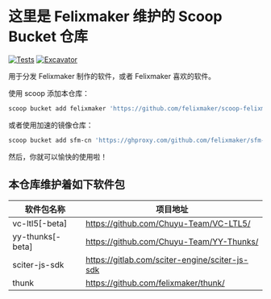 # 这里是 Felixmaker 维护的 Scoop Bucket 仓库

[![Tests](https://github.com/felixmaker/scoop-felixmaker/actions/workflows/ci.yml/badge.svg)](https://github.com/felixmaker/scoop-felixmaker/actions/workflows/ci.yml) [![Excavator](https://github.com/felixmaker/scoop-felixmaker/actions/workflows/excavator.yml/badge.svg)](https://github.com/felixmaker/scoop-felixmaker/actions/workflows/excavator.yml)

用于分发 Felixmaker 制作的软件，或者 Felixmaker 喜欢的软件。

使用 scoop 添加本仓库：

```ps1
scoop bucket add felixmaker 'https://github.com/felixmaker/scoop-felixmaker'
```

或者使用加速的镜像仓库：

```ps1
scoop bucket add sfm-cn 'https://ghproxy.com/github.com/felixmaker/sfm-cn/'
```

然后，你就可以愉快的使用啦！

## 本仓库维护着如下软件包

| 软件包名称             | 项目地址                                           |
|-------------------|------------------------------------------------|
| vc-ltl5[-beta]    | https://github.com/Chuyu-Team/VC-LTL5/         |
| yy-thunks[-beta]  | https://github.com/Chuyu-Team/YY-Thunks/       |
| sciter-js-sdk     | https://gitlab.com/sciter-engine/sciter-js-sdk |
| thunk             | https://github.com/felixmaker/thunk/           |
